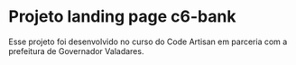 # Projeto landing page c6-bank  
Esse projeto foi desenvolvido no curso do Code Artisan em parceria com a prefeitura de Governador Valadares.
